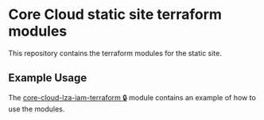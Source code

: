 # Core Cloud static site terraform modules

This repository contains the terraform modules for the static site.

## Example Usage

The [core-cloud-lza-iam-terraform 🔒](https://github.com/UKHomeOffice/core-cloud-lza-iam-terraform) module contains an example of how to use the modules.
